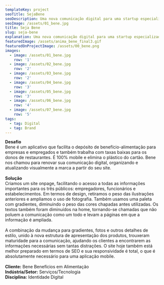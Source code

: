 ```yaml
---
templateKey: project
seoTitle: SejaBene
seoDescription: Uma nova comunicação digital para uma startup especializada em benefícios
seoImage: /assets/01_bene.jpg
title: Seja Bene
slug: seja-bene
explanation: Uma nova comunicação digital para uma startup especializada em benefícios.
featuredImage: /assets/anima_bene_final3.gif
featuredOnProjectImage: /assets/00_bene.png
images:
  - image: /assets/01_bene.jpg
    row: '1'
  - image: /assets/02_bene.jpg
    row: '2'
  - image: /assets/03_bene.jpg
    row: '2'
  - image: /assets/04_bene.jpg
    row: '3'
  - image: /assets/05_bene.jpg
    row: '3'
  - image: /assets/06_bene.jpg
    row: '4'
  - image: /assets/07_bene.jpg
    row: '5'
tags:
  - tag: Digital
  - tag: Brand
---
```

**Desafio**
<br>
Bene é um aplicativo que facilita o depósito de benefício-alimentação para empresas e empregados e também trabalha com taxas baixas para os donos de restaurantes. É 100% mobile e elimina o plástico do cartão. Bene nos chamou para renovar sua comunicação digital, organizando e atualizando visualmente a marca a partir do seu site.
<br><br>
**Solução**
<br>
Criamos um site onpage, facilitando o acesso a todas as informações importantes para os três públicos: empregadores, funcionários e estabelecimentos. Em termos de design, retiramos o peso das ilustrações anteriores e ampliamos o uso de fotografia. Também usamos uma paleta com gradientes, diminuindo o peso das cores chapadas antes utilizadas. Os textos também foram diminuídos na home, tornando-se chamadas que não poluem a comunicação como um todo e levam a páginas em que a informação é ampliada.
<br><br>
A combinação da mudança para gradientes, fotos e outros detalhes de estilo, unido à nova estrutura de apresentação dos produtos, trouxeram maturidade para a comunicação, ajudando os clientes a encontrarem as informações necessárias sem tantas distrações. O site hoje também está melhor preparado em termos de SEO e sua responsividade é total, o que é absolutamente necessário para uma aplicação mobile.
<br><br>
**Cliente:** Bene Benefícios em Alimentação
<br>
**Indústria/Setor:** Serviços/Tecnologia
<br>
**Disciplina:** Identidade Digital
<br><br><br><br>
